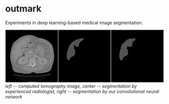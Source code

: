 # outmark
Experiments in deep learning-based medical image segmentation.

![an example of segmentation](examples/lits.jpeg)
*left -- computed tomography image, center -- segmentation by experienced radiologist, right -- segmentation by our convolutional neural network*
